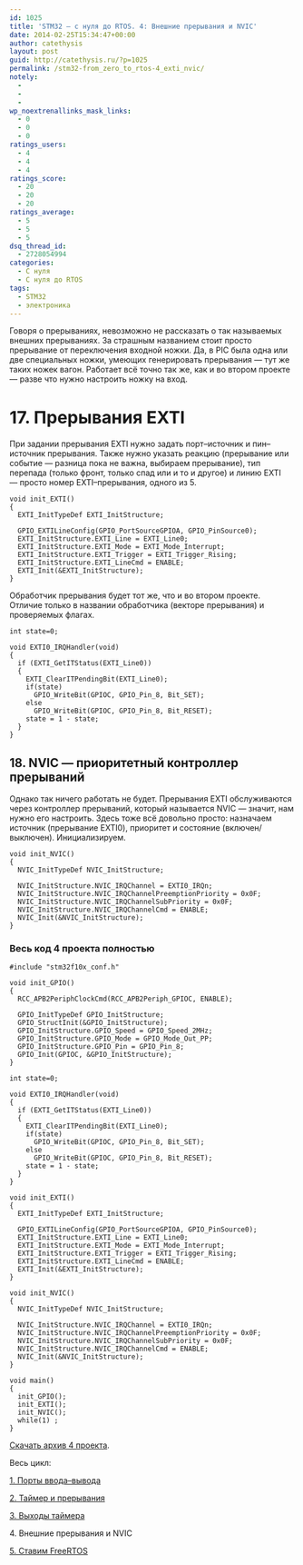 ```yaml
---
id: 1025
title: 'STM32 — с нуля до RTOS. 4: Внешние прерывания и NVIC'
date: 2014-02-25T15:34:47+00:00
author: catethysis
layout: post
guid: http://catethysis.ru/?p=1025
permalink: /stm32-from_zero_to_rtos-4_exti_nvic/
notely:
  - 
  - 
  - 
wp_noextrenallinks_mask_links:
  - 0
  - 0
  - 0
ratings_users:
  - 4
  - 4
  - 4
ratings_score:
  - 20
  - 20
  - 20
ratings_average:
  - 5
  - 5
  - 5
dsq_thread_id:
  - 2728054994
categories:
  - С нуля
  - С нуля до RTOS
tags:
  - STM32
  - электроника
---
```

Говоря о прерываниях, невозможно не рассказать о так называемых внешних прерываниях. За страшным названием стоит просто прерывание от переключения входной ножки. Да, в PIC была одна или две специальных ножки, умеющих генерировать прерывания — тут же таких ножек вагон. Работает всё точно так же, как и во втором проекте — разве что нужно настроить ножку на вход.

<!--more-->

# <span style="font-size: 30px; line-height: 1.3;">17. Прерывания EXTI</span>

При задании прерывания EXTI нужно задать порт–источник и пин–источник прерывания. Также нужно указать реакцию (прерывание или событие — разница пока не важна, выбираем прерывание), тип перепада (только фронт, только спад или и то и другое) и линию EXTI — просто номер EXTI–прерывания, одного из 5.

    void init_EXTI()
    {  
      EXTI_InitTypeDef EXTI_InitStructure;
    
      GPIO_EXTILineConfig(GPIO_PortSourceGPIOA, GPIO_PinSource0);
      EXTI_InitStructure.EXTI_Line = EXTI_Line0;
      EXTI_InitStructure.EXTI_Mode = EXTI_Mode_Interrupt;
      EXTI_InitStructure.EXTI_Trigger = EXTI_Trigger_Rising;  
      EXTI_InitStructure.EXTI_LineCmd = ENABLE;
      EXTI_Init(&EXTI_InitStructure);
    }

Обработчик прерывания будет тот же, что и во втором проекте. Отличие только в названии обработчика (векторе прерывания) и проверяемых флагах.

    int state=0;
    
    void EXTI0_IRQHandler(void)
    { 
      if (EXTI_GetITStatus(EXTI_Line0))
      { 
        EXTI_ClearITPendingBit(EXTI_Line0);
        if(state)
          GPIO_WriteBit(GPIOC, GPIO_Pin_8, Bit_SET);
        else
          GPIO_WriteBit(GPIOC, GPIO_Pin_8, Bit_RESET);
        state = 1 - state; 
      }
    }

## 18. NVIC — приоритетный контроллер прерываний

Однако так ничего работать не будет. Прерывания EXTI обслуживаются через контроллер прерываний, который называется NVIC — значит, нам нужно его настроить. Здесь тоже всё довольно просто: назначаем источник (прерывание EXTI0), приоритет и состояние (включен/выключен). Инициализируем.

    void init_NVIC()
    {  
      NVIC_InitTypeDef NVIC_InitStructure;
    
      NVIC_InitStructure.NVIC_IRQChannel = EXTI0_IRQn;
      NVIC_InitStructure.NVIC_IRQChannelPreemptionPriority = 0x0F;
      NVIC_InitStructure.NVIC_IRQChannelSubPriority = 0x0F;
      NVIC_InitStructure.NVIC_IRQChannelCmd = ENABLE;
      NVIC_Init(&NVIC_InitStructure);   
    }
    

### Весь код 4 проекта полностью

    #include "stm32f10x_conf.h"
    
    void init_GPIO()
    {
      RCC_APB2PeriphClockCmd(RCC_APB2Periph_GPIOC, ENABLE);
    
      GPIO_InitTypeDef GPIO_InitStructure;
      GPIO_StructInit(&GPIO_InitStructure);
      GPIO_InitStructure.GPIO_Speed = GPIO_Speed_2MHz;
      GPIO_InitStructure.GPIO_Mode = GPIO_Mode_Out_PP;
      GPIO_InitStructure.GPIO_Pin = GPIO_Pin_8;
      GPIO_Init(GPIOC, &GPIO_InitStructure);
    }
    
    int state=0;
    
    void EXTI0_IRQHandler(void)
    { 
      if (EXTI_GetITStatus(EXTI_Line0))
      { 
        EXTI_ClearITPendingBit(EXTI_Line0);
        if(state)
          GPIO_WriteBit(GPIOC, GPIO_Pin_8, Bit_SET);
        else
          GPIO_WriteBit(GPIOC, GPIO_Pin_8, Bit_RESET);
        state = 1 - state; 
      }
    }
    
    void init_EXTI()
    {  
      EXTI_InitTypeDef EXTI_InitStructure;
    
      GPIO_EXTILineConfig(GPIO_PortSourceGPIOA, GPIO_PinSource0);
      EXTI_InitStructure.EXTI_Line = EXTI_Line0;
      EXTI_InitStructure.EXTI_Mode = EXTI_Mode_Interrupt;
      EXTI_InitStructure.EXTI_Trigger = EXTI_Trigger_Rising;  
      EXTI_InitStructure.EXTI_LineCmd = ENABLE;
      EXTI_Init(&EXTI_InitStructure);
    }
    
    void init_NVIC()
    {  
      NVIC_InitTypeDef NVIC_InitStructure;
    
      NVIC_InitStructure.NVIC_IRQChannel = EXTI0_IRQn;
      NVIC_InitStructure.NVIC_IRQChannelPreemptionPriority = 0x0F;
      NVIC_InitStructure.NVIC_IRQChannelSubPriority = 0x0F;
      NVIC_InitStructure.NVIC_IRQChannelCmd = ENABLE;
      NVIC_Init(&NVIC_InitStructure);   
    }
    
    void main()
    {
      init_GPIO();
      init_EXTI();
      init_NVIC();
      while(1) ;
    }

<a target="_blank" rel="nofollow" href="http://catethysis.ru/goto/http://static.catethysis.ru/files/STM32_Projects_4_EXTI.rar" >Скачать архив 4 проекта</a>.

Весь цикл:
  
[1. Порты ввода–вывода](http://catethysis.ru/index.php/stm32-from_zero_to_rtos-1_gpio/ "STM32 — с нуля до RTOS. 1: Порты ввода–вывода")
  
[2. Таймер и прерывания](http://catethysis.ru/index.php/stm32-from_zero_to_rtos-2_timers/ "STM32 — с нуля до RTOS. 2: Таймер и прерывания")
  
[3. Выходы таймера](http://catethysis.ru/index.php/stm32-from_zero_to_rtos-3_timer_outputs/ "STM32 — с нуля до RTOS. 3: Выходы таймера")
  
4. Внешние прерывания и NVIC
  
[5. Ставим FreeRTOS](http://catethysis.ru/index.php/freertos_stm32f100_iar/ "Установка FreeRTOS на STM32F100 в IAR")